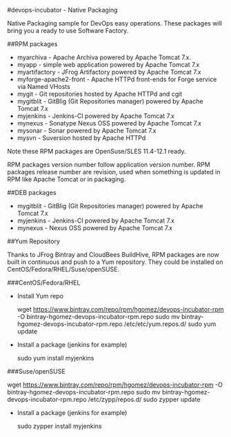 #devops-incubator - Native Packaging

Native Packaging sample for DevOps easy operations.
These packages will bring you a ready to use Software Factory.

##RPM packages

* myarchiva - Apache Archiva powered by Apache Tomcat 7.x.
* myapp - simple web application powered by Apache Tomcat 7.x
* myartifactory - JFrog Artifactory powered by Apache Tomcat 7.x
* myforge-apache2-front - Apache HTTPd front-ends for Forge service via Named VHosts
* mygit - Git repositories hosted by Apache HTTPd and cgit
* mygitblit - GitBlig (Git Repositories manager) powered by Apache Tomcat 7.x
* myjenkins - Jenkins-CI powered by Apache Tomcat 7.x
* mynexus - Sonatype Nexus OSS powered by Apache Tomcat 7.x
* mysonar - Sonar powered by Apache Tomcat 7.x
* mysvn - Suversion hosted by Apache HTTPd

Note these RPM packages are OpenSuse/SLES 11.4-12.1 ready.

RPM packages version number follow application version number.
RPM packages release number are revision, used when something is updated in RPM like Apache Tomcat or in packaging.

##DEB packages

* mygitblit - GitBlig (Git Repositories manager) powered by Apache Tomcat 7.x
* myjenkins - Jenkins-CI powered by Apache Tomcat 7.x
* mynexus - Nexus OSS powered by Apache Tomcat 7.x

##Yum Repository

Thanks to JFrog Bintray and CloudBees BuildHive, RPM packages are now built in continuous and push to a Yum repository.
They could be installed on CentOS/Fedora/RHEL/Suse/openSUSE.

###CentOS/Fedora/RHEL

* Install Yum repo

   wget https://www.bintray.com/repo/rpm/hgomez/devops-incubator-rpm -O bintray-hgomez-devops-incubator-rpm.repo
   sudo mv bintray-hgomez-devops-incubator-rpm.repo /etc/etc/yum.repos.d/
   sudo yum update

* Install a package (jenkins for example)

   sudo yum install myjenkins

###Suse/openSUSE

   wget https://www.bintray.com/repo/rpm/hgomez/devops-incubator-rpm -O bintray-hgomez-devops-incubator-rpm.repo
   sudo mv bintray-hgomez-devops-incubator-rpm.repo /etc/zypp/repos.d/
   sudo zypper update

* Install a package (jenkins for example)

   sudo zypper install myjenkins

